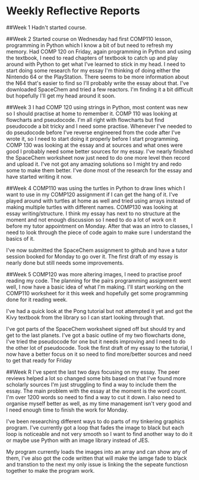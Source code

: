 # Weekly Reflective Reports

##Week 1
Hadn't started course.

##Week 2
Started course on Wednesday had first COMP110 lesson, programming in Python which I know a bit of but need to refresh my memory. 
Had COMP 120 on Friday, again programming in Python and using the textbook, I need to read chapters of textbook to catch up and play around with Python to get what I've learned to stick in my head.
I need to start doing some research for my essay I'm thinking of doing either the Nintendo 64 or the PlayStation. There seems to be more information about the N64 that's easier to find so I'll probably write the essay about that. I've downloaded SpaceChem and tried a few reactors. I'm finding it a bit difficult but hopefully I'll get my head around it soon.

##Week 3
I had COMP 120 using strings in Python, most content was new so I should practise at home to remember it. COMP 110 was looking at flowcharts and pseudocode. I'm all right with flowcharts but find pseudocode a bit tricky and I need some practise. Whenever I've needed to do pseudocode before I've reverse engineered from the code after I've wrote it, so I need to start doing it properly before I start programming. 
COMP 130 was looking at the essay and at sources and what ones were good I probably need some better sources for my essay.
I've nearly finished the SpaceChem worksheet now just need to do one more level then record and upload it. I've not got any amazing solutions so I might try and redo some to make them better. I've done most of the research for the essay and have started writing it now.

##Week 4
COMP110 was using the turtles in Python to draw lines which I want to use in my COMP120 assignment if I can get the hang of it. I've played around with turtles at home as well and tried using arrays instead of making multiple turtles with different names. 
COMP130 was looking at essay writing/structure. I think my essay has next to no structure at the moment and not enough discussion so I need to do a lot of work on it before my tutor appointment on Monday. After that was an intro to classes, I need to look through the piece of code again to make sure I understand the basics of it.
	
I've now submitted the SpaceChem assignment to github and have a tutor session booked for Monday to go over it. The first draft of my essay is nearly done but still needs some improvements.

##Week 5
COMP120 was more altering images, I need to practise proof reading my code. The planning for the pairs programming assignment went well, I now have a basic idea of what I'm making. I'll start working on the COMP110 worksheet for it this week and hopefully get some programming done for it reading week.
	
I've had a quick look at the Pong tutorial but not attempted it yet and got the Kivy textbook from the library so I can start looking through that.
	
I've got parts of the SpaceChem worksheet signed off but should try and get to the last planets. I've got a basic outline of my two flowcharts done, I've tried the pseudocode for one but it needs improving and I need to do the other lot of pseudocode.  Took the first draft of my essay to the tutorial, I now have a better focus on it so need to find more/better sources and need to get that ready for Friday

##Week R
I've spent the last two days focusing on my essay. The peer reviews helped a lot so changed some bits based on that I've found more scholarly sources I'm just struggling to find a way to include them the essay. The main problem with the essay at the moment is the word count. I'm over 1200 words so need to find a way to cut it down. I also need to organise myself better as well, as my time management isn't very good and I need enough time to finish the work for Monday. 

I've been researching different ways to do parts of my tinkering graphics program. I've currently got a loop that fades the image to black but each loop is noticeable and not very smooth so I want to find another way to do it or maybe use Python with an image library instead of JES. 

My program currently loads the images into an array and can show any of them, I've also got the code written that will make the iamge fade to black and transtion to the next my only issue is linking the the sepeate functiosn together to make the program work.
	
